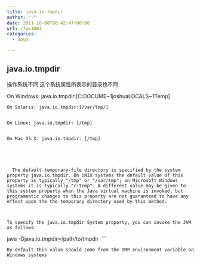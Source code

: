 ```yaml
---
title: java.io.tmpdir
author: "-"
date: 2011-10-08T08:42:47+00:00
url: /?p=1003
categories:
  - Java

---
```

## java.io.tmpdir

  操作系统不同 这个系统属性所表示的目录也不同


  On Windows: java.io.tmpdir:[C:DOCUME~1joshuaLOCALS~1Temp] 
  
    On Solaris: java.io.tmpdir:[/var/tmp/]
  
  
    On Linux: java.io.tmpdir: [/tmp]
  
  
    On Mac OS X: java.io.tmpdir: [/tmp]
  


  
    
      The default temporary-file directory is specified by the system property java.io.tmpdir. On UNIX systems the default value of this property is typically "/tmp" or "/var/tmp"; on Microsoft Windows systems it is typically "c:temp". A different value may be given to this system property when the Java virtual machine is invoked, but programmatic changes to this property are not guaranteed to have any effect upon the the temporary directory used by this method.
    
  
  
    To specify the java.io.tmpdir System property, you can invoke the JVM as follows:
  
  java -Djava.io.tmpdir=/path/to/tmpdir  ```
  
    By default this value should come from the TMP environment variable on Windows systems
  
